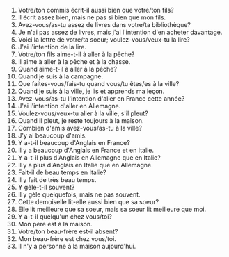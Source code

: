 1. Votre/ton commis écrit-il aussi bien que votre/ton fils?
2. Il écrit assez bien, mais ne pas si bien que mon fils.
3. Avez-vous/as-tu assez de livres dans votre/ta bibliothèque?
4. Je n'ai pas assez de livres, mais j'ai l'intention d'en acheter davantage.
5. Voici la lettre de votre/ta soeur; voulez-vous/veux-tu la lire?
6. J'ai l'intention de la lire.
7. Votre/ton fils aime-t-il à aller à la pêche?
8. Il aime à aller à la pêche et à la chasse.
9. Quand aime-t-il à aller à la pêche?
10. Quand je suis à la campagne.
11. Que faites-vous/fais-tu quand vous/tu êtes/es à la ville?
12. Quand je suis à la ville, je lis et apprends ma leçon.
13. Avez-vous/as-tu l'intention d'aller en France cette année?
14. J'ai l'intention d'aller en Allemagne.
15. Voulez-vous/veux-tu aller à la ville, s'il pleut?
16. Quand il pleut, je reste toujours à la maison.
17. Combien d'amis avez-vous/as-tu à la ville?
18. J'y ai beaucoup d'amis.
19. Y a-t-il beaucoup d'Anglais en France?
20. Il y a beaucoup d'Anglais en France et en Italie.
21. Y a-t-il plus d'Anglais en Allemagne que en Italie?
22. Il y a plus d'Anglais en Italie que en Allemagne.
23. Fait-il de beau temps en Italie?
24. Il y fait de très beau temps.
25. Y gèle-t-il souvent?
26. Il y gèle quelquefois, mais ne pas souvent.
27. Cette demoiselle lit-elle aussi bien que sa soeur?
28. Elle lit meilleure que sa soeur, mais sa soeur lit meilleure que moi.
29. Y a-t-il quelqu'un chez vous/toi?
30. Mon père est à la maison.
31. Votre/ton beau-frère est-il absent?
32. Mon beau-frère est chez vous/toi.
33. Il n'y a personne à la maison aujourd'hui.
